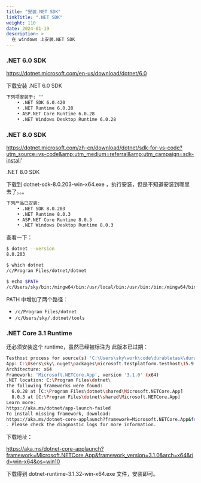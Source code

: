 ```yaml
---
title: "安装.NET SDK"
linkTitle: ".NET SDK"
weight: 110
date: 2024-01-19
description: >
  在 windows 上安装.NET SDK
---
```




###  .NET 6.0 SDK 

https://dotnet.microsoft.com/en-us/download/dotnet/6.0

下载安装 .NET 6.0 SDK 

```bash
下列项安装于: ""
    • .NET SDK 6.0.420
    • .NET Runtime 6.0.28
    • ASP.NET Core Runtime 6.0.28
    • .NET Windows Desktop Runtime 6.0.28
```

### .NET 8.0 SDK

https://dotnet.microsoft.com/zh-cn/download/dotnet/sdk-for-vs-code?utm_source=vs-code&amp;utm_medium=referral&amp;utm_campaign=sdk-install'

.NET 8.0 SDK

下载到 dotnet-sdk-8.0.203-win-x64.exe ，执行安装，但是不知道安装到哪里去了。。。

```bash
下列产品已安装: 
    • .NET SDK 8.0.203
    • .NET Runtime 8.0.3
    • ASP.NET Core Runtime 8.0.3
    • .NET Windows Desktop Runtime 8.0.3
```

查看一下：

```bash
$ dotnet --version
8.0.203

$ which dotnet
/c/Program Files/dotnet/dotnet

$ echo $PATH
/c/Users/sky/bin:/mingw64/bin:/usr/local/bin:/usr/bin:/bin:/mingw64/bin:/usr/bin:/c/Users/sky/bin:/c/Windows/system32:/c/Windows:/c/Windows/System32/Wbem:/c/Windows/System32/WindowsPowerShell/v1.0:/c/Windows/System32/OpenSSH:/cmd:/c/Program Files/dotnet:/c/Users/sky/AppData/Local/Microsoft/WindowsApps:/bin:/c/Users/sky/.dotnet/tools:/usr/bin/vendor_perl:/usr/bin/core_perl

```

PATH 中增加了两个路径：

- `/c/Program Files/dotnet`
- `/c/Users/sky/.dotnet/tools`



### .NET Core 3.1 Runtime

还必须安装这个 runtime，虽然已经被标注为 此版本已过期：

```bash
Testhost process for source(s) 'C:\Users\sky\work\code\durabletask\durabletask\Test\DurableTask.Core.Tests\bin\Debug\netcoreapp3.1\DurableTask.Core.Tests.dll' exited with error: You must install or update .NET to run this application.
App: C:\Users\sky\.nuget\packages\microsoft.testplatform.testhost\15.9.0\lib\netstandard1.5\testhost.dll
Architecture: x64
Framework: 'Microsoft.NETCore.App', version '3.1.0' (x64)
.NET location: C:\Program Files\dotnet\
The following frameworks were found:
  6.0.28 at [C:\Program Files\dotnet\shared\Microsoft.NETCore.App]
  8.0.3 at [C:\Program Files\dotnet\shared\Microsoft.NETCore.App]
Learn more:
https://aka.ms/dotnet/app-launch-failed
To install missing framework, download:
https://aka.ms/dotnet-core-applaunch?framework=Microsoft.NETCore.App&framework_version=3.1.0&arch=x64&rid=win-x64&os=win10
. Please check the diagnostic logs for more information.
```

下载地址：

https://aka.ms/dotnet-core-applaunch?framework=Microsoft.NETCore.App&framework_version=3.1.0&arch=x64&rid=win-x64&os=win10

下载得到 dotnet-runtime-3.1.32-win-x64.exe 文件，安装即可。

